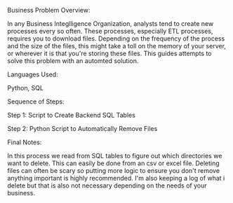 Business Problem Overview:

In any Business Integlligence Organization, analysts tend to create new processes every so often. These processes, especially ETL processes, requires you to download files. Depending on the frequency of the process and the size of the files, this might take a toll on the memory of your server, or wherever it is that you're storing these files. This guides attempts to solve this problem with an automted solution.


Languages Used:

Python,
SQL


Sequence of Steps:

Step 1: Script to Create Backend SQL Tables

Step 2: Python Script to Automatically Remove Files


Final Notes:

In this process we read from SQL tables to figure out which directories we want to delete. This can easily be done from an csv or excel file. Deleting files can often be scary so putting more logic to ensure you don't remove anything important is highly recommended. I'm also keeping a log of what i delete but that is also not necessary depending on the needs of your business. 
